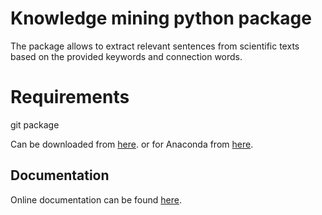 # Knowledge mining python package

The package allows to extract relevant sentences from scientific
texts based on the provided keywords and connection words. 

# Requirements
git package

Can be downloaded 
from [here](https://git-scm.com/downloads).
or for Anaconda from [here](https://anaconda.org/anaconda/git).

## Documentation

Online documentation can be found [here](https://gulnarash.github.io/Knowledge-mining-python/).


